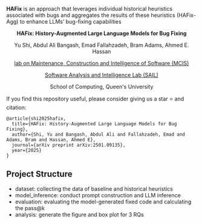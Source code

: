 **HAFix** is an approach that leverages individual historical heuristics associated with bugs and aggregates the results of these heuristics (HAFix-Agg) to enhance LLMs’ bug-fixing capabilities

<p align="center"><strong>HAFix: History-Augmented Large Language Models for Bug Fixing</strong></p>

<p align="center">Yu Shi, Abdul Ali Bangash, Emad Fallahzadeh, Bram Adams, Ahmed E. Hassan</p>

<p align="center"><a href="https://mcis.cs.queensu.ca">lab on Maintenance, Construction and Intelligence of Software (MCIS)</a></p>
<p align="center"><a href="https://sail.cs.queensu.ca">Software Analysis and Intelligence Lab (SAIL)</a></p>
<p align="center">School of Computing, Queen's University</p>

If you find this repository useful, please consider giving us a star :star: and citation:

```
@article{shi2025hafix,
  title={HAFix: History-Augmented Large Language Models for Bug Fixing},
  author={Shi, Yu and Bangash, Abdul Ali and Fallahzadeh, Emad and Adams, Bram and Hassan, Ahmed E},
  journal={arXiv preprint arXiv:2501.09135},
  year={2025}
}
```
## Project Structure
- dataset: collecting the data of baseline and historical heuristics
- model_inference: conduct prompt construction and LLM inference
- evaluation: evaluating the model-generated fixed code and calculating the pass@k
- analysis: generate the figure and box plot for 3 RQs
